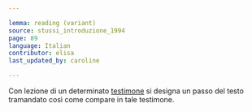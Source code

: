 ```yaml
---

lemma: reading (variant)
source: stussi_introduzione_1994
page: 89
language: Italian
contributor: elisa
last_updated_by: caroline

---
```


Con lezione di un determinato [testimone](witness.html) si designa un passo del testo tramandato così come compare in tale testimone.
